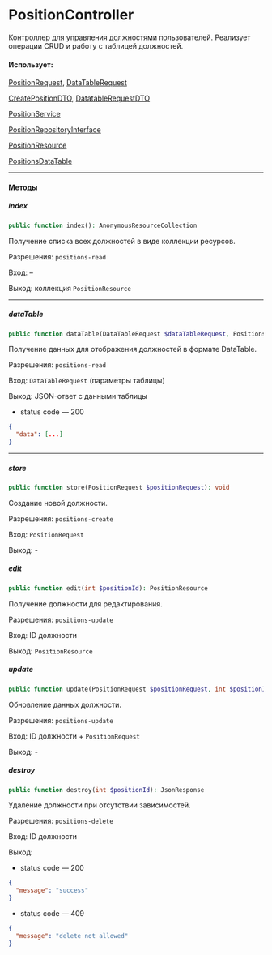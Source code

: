 # PositionController

Контроллер для управления должностями пользователей.
Реализует операции CRUD и работу с таблицей должностей.

#### Использует:

[PositionRequest](/app/Http/Requests/Users/Position/PositionRequest.md), [DataTableRequest](/app/Http/Requests/DataTableRequest.md)

[CreatePositionDTO](/app/DTO/User/Position/CreatePositionDTO.md), [DatatableRequestDTO](/app/DTO/DatatableRequestDTO.md)

[PositionService](/app/Services/User/Position/PositionService.md)

[PositionRepositoryInterface](/app/Repositories/Interfaces/User/Position/PositionRepositoryInterface.md)

[PositionResource](/app/Http/Resources/User/PositionResource.md)

[PositionsDataTable](/app/DataTables/PositionsDataTable.md)

---

#### Методы

##### index

```php
public function index(): AnonymousResourceCollection
```

Получение списка всех должностей в виде коллекции ресурсов.

Разрешения: `positions-read`

Вход: –

Выход: коллекция `PositionResource`

---

##### dataTable

```php
public function dataTable(DataTableRequest $dataTableRequest, PositionsDataTable $positionsDataTable): JsonResponse
```

Получение данных для отображения должностей в формате DataTable.

Разрешения: `positions-read`

Вход: `DataTableRequest` (параметры таблицы)

Выход: JSON-ответ с данными таблицы

* status code — 200

```json
{
  "data": [...]
}
```

---

##### store

```php
public function store(PositionRequest $positionRequest): void
```

Создание новой должности.

Разрешения: `positions-create`

Вход: `PositionRequest`

Выход: -

##### edit

```php
public function edit(int $positionId): PositionResource
```

Получение должности для редактирования.

Разрешения: `positions-update`

Вход: ID должности

Выход: `PositionResource`

##### update

```php
public function update(PositionRequest $positionRequest, int $positionId): void
```

Обновление данных должности.

Разрешения: `positions-update`

Вход: ID должности + `PositionRequest`

Выход: -

##### destroy

```php
public function destroy(int $positionId): JsonResponse
```

Удаление должности при отсутствии зависимостей.

Разрешения: `positions-delete`

Вход: ID должности

Выход:

* status code — 200

```json
{
  "message": "success"
}
```

* status code — 409

```json
{
  "message": "delete not allowed"
}
```
